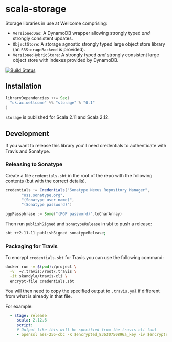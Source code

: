 # scala-storage

Storage libraries in use at Wellcome comprising:

- `VersionedDao`: A DynamoDB wrapper allowing strongly typed _and_ strongly consistent updates.
- `ObjectStore`: A storage agnostic strongly typed large object store library (an `S3StorageBackend` is provided).
- `VersionedHybridStore`: A strongly typed _and_ strongly consistent large object store with indexes provided by DynamoDB.

[![Build Status](https://travis-ci.org/wellcometrust/scala-storage.svg?branch=master)](https://travis-ci.org/wellcometrust/scala-storage)

## Installation

```scala
libraryDependencies ++= Seq(
  "uk.ac.wellcome" %% "storage" % "0.1"
)
```

`storage` is published for Scala 2.11 and Scala 2.12.

## Development

If you want to release this library you'll need credentials to authenticate with Travis and Sonatype.

### Releasing to Sonatype

Create a file `credentials.sbt` in the root of the repo with the following contents (but with the correct details).

```sbt
credentials += Credentials("Sonatype Nexus Repository Manager",
       "oss.sonatype.org",
       "(Sonatype user name)",
       "(Sonatype password)")

pgpPassphrase := Some("(PGP password)".toCharArray)
```

Then run `publishSigned` and `sonatypeRelease` in sbt to push a release:

```sh
sbt ++2.11.11 publishSigned sonatypeRelease;
```

### Packaging for Travis

To encrypt `credentials.sbt` for Travis you can use the following command:

```sh
docker run -v $(pwd):/project \
  -v  ~/.travis:/root/.travis \
  -it skandyla/travis-cli \
  encrypt-file credentials.sbt
```

You will then need to copy the specified output to `.travis.yml` if different from what is already in that file.

For example:

```yml
  - stage: release
     scala: 2.12.6
     script:
     # Output like this will be specified from the travis cli tool
     - openssl aes-256-cbc -K $encrypted_83630750896a_key -iv $encrypted_83630750896a_iv -in credentials.sbt.enc -out credentials.sbt -d
```